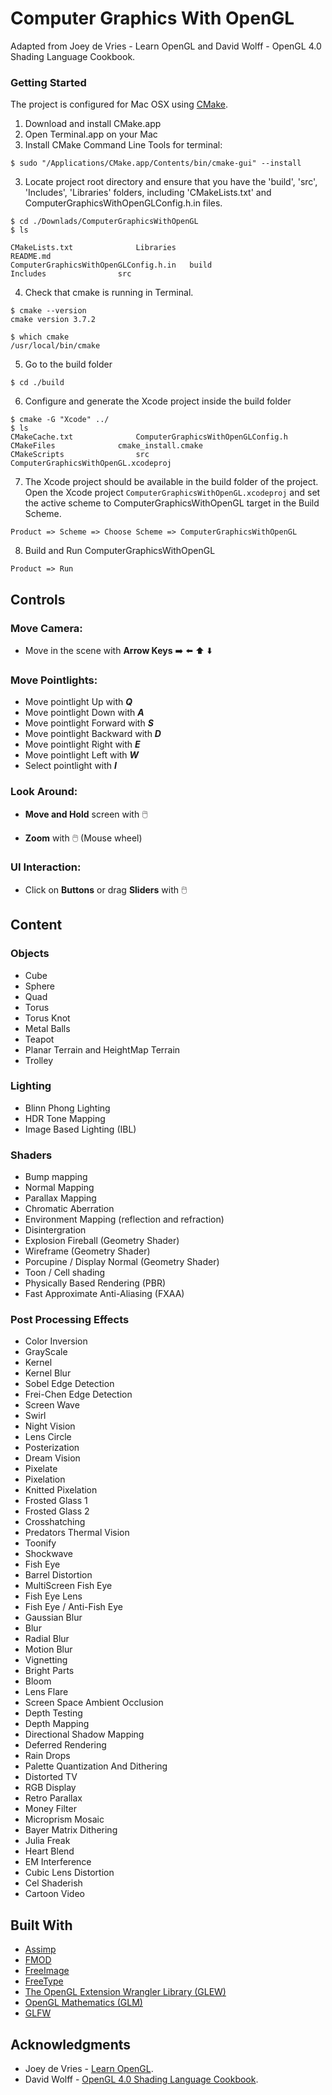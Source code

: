 # Computer Graphics With OpenGL

Adapted from Joey de Vries - Learn OpenGL and David Wolff - OpenGL 4.0 Shading Language Cookbook.

### Getting Started

The project is configured for Mac OSX using [CMake](https://cmake.org/download/).

1) Download and install CMake.app
2) Open Terminal.app on your Mac
2) Install CMake Command Line Tools for terminal:
```
$ sudo "/Applications/CMake.app/Contents/bin/cmake-gui" --install
```
3) Locate project root directory and ensure that you have the 'build', 'src', 'Includes', 
'Libraries' folders, including 'CMakeLists.txt' and ComputerGraphicsWithOpenGLConfig.h.in files.
```
$ cd ./Downlads/ComputerGraphicsWithOpenGL
$ ls  

CMakeLists.txt				Libraries
README.md
ComputerGraphicsWithOpenGLConfig.h.in	build
Includes				src
```
4) Check that cmake is running in Terminal.
```
$ cmake --version
cmake version 3.7.2

$ which cmake   
/usr/local/bin/cmake
```

5) Go to the build folder
```
$ cd ./build
```

6) Configure and generate the Xcode project inside the build folder
```
$ cmake -G "Xcode" ../
$ ls
CMakeCache.txt				ComputerGraphicsWithOpenGLConfig.h
CMakeFiles				cmake_install.cmake
CMakeScripts				src
ComputerGraphicsWithOpenGL.xcodeproj
```

7) The Xcode project should be available in the build folder of the project. 
Open the Xcode project `ComputerGraphicsWithOpenGL.xcodeproj` and set the active scheme to ComputerGraphicsWithOpenGL target in the Build Scheme.
```
Product => Scheme => Choose Scheme => ComputerGraphicsWithOpenGL
```

8) Build and Run ComputerGraphicsWithOpenGL
```
Product => Run
```



## Controls

### Move Camera: 
* Move in the scene with **Arrow Keys** :arrow_right:    :arrow_left:   :arrow_up:   :arrow_down:  



### Move Pointlights: 
* Move pointlight Up with ***Q***
* Move pointlight Down with ***A***
* Move pointlight Forward with ***S***
* Move pointlight Backward with ***D***
* Move pointlight Right with ***E***
* Move pointlight Left with ***W***
* Select pointlight with ***I***



### Look Around:
* **Move and Hold** screen with :computer_mouse:

* **Zoom** with :computer_mouse: (Mouse wheel)



### UI Interaction:
* Click on **Buttons** or drag **Sliders** with :computer_mouse:




## Content

### Objects
* Cube
* Sphere
* Quad
* Torus
* Torus Knot
* Metal Balls
* Teapot
* Planar Terrain and HeightMap Terrain
* Trolley

### Lighting 
* Blinn Phong Lighting
* HDR Tone Mapping
* Image Based Lighting (IBL)

### Shaders
* Bump mapping
* Normal Mapping
* Parallax Mapping
* Chromatic Aberration
* Environment Mapping (reflection and refraction)
* Disintergration
* Explosion Fireball (Geometry Shader)
* Wireframe (Geometry Shader)
* Porcupine / Display Normal (Geometry Shader)
* Toon / Cell shading
* Physically Based Rendering (PBR)
* Fast Approximate Anti-Aliasing (FXAA)

### Post Processing Effects
* Color Inversion
* GrayScale
* Kernel
* Kernel Blur
* Sobel Edge Detection
* Frei-Chen Edge Detection
* Screen Wave
* Swirl
* Night Vision
* Lens Circle
* Posterization
* Dream Vision
* Pixelate
* Pixelation
* Knitted Pixelation
* Frosted Glass 1
* Frosted Glass 2
* Crosshatching
* Predators Thermal Vision
* Toonify
* Shockwave
* Fish Eye
* Barrel Distortion
* MultiScreen Fish Eye
* Fish Eye Lens
* Fish Eye / Anti-Fish Eye
* Gaussian Blur
* Blur
* Radial Blur
* Motion Blur
* Vignetting
* Bright Parts
* Bloom
* Lens Flare
* Screen Space Ambient Occlusion
* Depth Testing
* Depth Mapping
* Directional Shadow Mapping
* Deferred Rendering
* Rain Drops
* Palette Quantization And Dithering
* Distorted TV
* RGB Display
* Retro Parallax
* Money Filter
* Microprism Mosaic
* Bayer Matrix Dithering
* Julia Freak
* Heart Blend
* EM Interference
* Cubic Lens Distortion
* Cel Shaderish
* Cartoon Video


## Built With

* [Assimp](http://assimp.org/)
* [FMOD](https://www.fmod.com/)
* [FreeImage](http://freeimage.sourceforge.net/download.html)
* [FreeType](https://www.freetype.org/)
* [The OpenGL Extension Wrangler Library (GLEW)](http://glew.sourceforge.net/)
* [OpenGL Mathematics (GLM)](https://glm.g-truc.net/0.9.2/api/index.html)
* [GLFW](https://www.glfw.org/)

## Acknowledgments

* Joey de Vries - [Learn OpenGL](https://learnopengl.com/Introduction "Learn OpenGL Introduction").
* David Wolff - [OpenGL 4.0 Shading Language Cookbook](https://github.com/daw42/glslcookbook "David Wolff OpenGL 4.0 Shading Language Cookbook").
